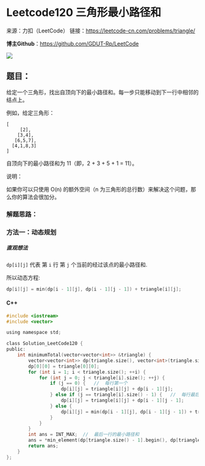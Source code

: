 # Leetcode120 三角形最小路径和

来源：力扣（LeetCode）
链接：https://leetcode-cn.com/problems/triangle/



**博主Github**：<https://github.com/GDUT-Rp/LeetCode>

![](https://img-blog.csdnimg.cn/20190716111029424.png?x-oss-process=image/watermark,type_ZmFuZ3poZW5naGVpdGk,shadow_10,text_aHR0cHM6Ly9ibG9nLmNzZG4ubmV0L3dlaXhpbl80MTczODAzMA==,size_16,color_FFFFFF,t_70)

## 题目：

给定一个三角形，找出自顶向下的最小路径和。每一步只能移动到下一行中相邻的结点上。

例如，给定三角形：

```
[
     [2],
    [3,4],
   [6,5,7],
  [4,1,8,3]
]
```

自顶向下的最小路径和为 11（即，2 + 3 + 5 + 1 = 11）。

说明：

如果你可以只使用 O(n) 的额外空间（n 为三角形的总行数）来解决这个问题，那么你的算法会很加分。



### 解题思路：

### 方法一：动态规划

##### 直观想法

`dp[i][j]` 代表 第 `i` 行 第 `j` 个当前的经过该点的最小路径和.

所以动态方程:

```c
dp[i][j] = min(dp[i - 1][j], dp[i - 1][j - 1]) + triangle[i][j];
```



#### C++

```c
#include <iostream>
#include <vector>

using namespace std;

class Solution_LeetCode120 {
public:
    int minimumTotal(vector<vector<int>> &triangle) {
        vector<vector<int>> dp(triangle.size(), vector<int>(triangle.size(), 0));
        dp[0][0] = triangle[0][0];
        for (int i = 1; i < triangle.size(); ++i) {
            for (int j = 0; j < triangle[i].size(); ++j) {
                if (j == 0) {   //  每行第一个
                    dp[i][j] = triangle[i][j] + dp[i - 1][j];
                } else if (j == triangle[i].size() - 1) {   //  每行最后一个
                    dp[i][j] = triangle[i][j] + dp[i - 1][j - 1];
                } else {    
                    dp[i][j] = min(dp[i - 1][j], dp[i - 1][j - 1]) + triangle[i][j];
                }
            }
        }
        int ans = INT_MAX;  //  最后一行的最小路径和
        ans = *min_element(dp[triangle.size() - 1].begin(), dp[triangle.size() - 1].end());
        return ans;
    }
};
```


